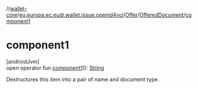 //[wallet-core](../../../../index.md)/[eu.europa.ec.eudi.wallet.issue.openid4vci](../../index.md)/[Offer](../index.md)/[OfferedDocument](index.md)/[component1](component1.md)

# component1

[androidJvm]\
open operator fun [component1](component1.md)(): [String](https://kotlinlang.org/api/latest/jvm/stdlib/kotlin/-string/index.html)

Destructures this item into a pair of name and document type.
